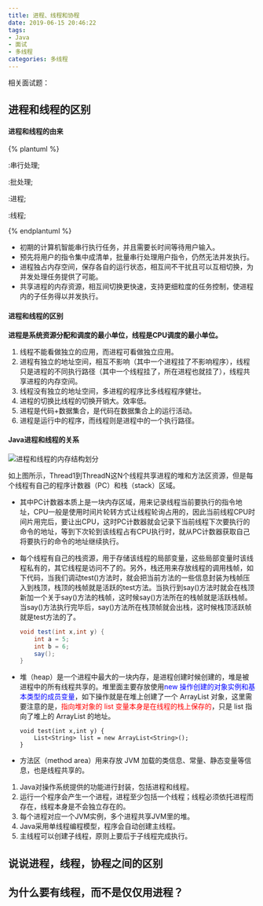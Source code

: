 ```yaml
---
title: 进程、线程和协程
date: 2019-06-15 20:46:22
tags:
- Java
- 面试
- 多线程
categories: 多线程
---
```


相关面试题：

## 进程和线程的区别

#### 进程和线程的由来

{% plantuml %}

:串行处理;

:批处理;

:进程;

:线程;

{% endplantuml %}

+ 初期的计算机智能串行执行任务，并且需要长时间等待用户输入。
+ 预先将用户的指令集中成清单，批量串行处理用户指令，仍然无法并发执行。
+ 进程独占内存空间，保存各自的运行状态，相互间不干扰且可以互相切换，为并发处理任务提供了可能。
+ 共享进程的内存资源，相互间切换更快速，支持更细粒度的任务控制，使进程内的子任务得以并发执行。

#### 进程和线程的区别

__进程是系统资源分配和调度的最小单位，线程是CPU调度的最小单位。__

1. 线程不能看做独立的应用，而进程可看做独立应用。
2. 进程有独立的地址空间，相互不影响（其中一个进程挂了不影响程序），线程只是进程的不同执行路径（其中一个线程挂了，所在进程也就挂了），线程共享进程的内存空间。
3. 线程没有独立的地址空间，多进程的程序比多线程程序健壮。
4. 进程的切换比线程的切换开销大。效率低。
5. 进程是代码+数据集合，是代码在数据集合上的运行活动。
6. 进程是运行中的程序，而线程则是进程中的一个执行路径。

#### Java进程和线程的关系

![进程和线程的内存结构划分](http://cdn1.hikariblog.cn/%E8%BF%9B%E7%A8%8B%E5%92%8C%E7%BA%BF%E7%A8%8B%E7%9A%84%E5%86%85%E5%AD%98%E7%BB%93%E6%9E%84%E5%88%92%E5%88%86.jpg)

如上图所示，Thread1到ThreadN这N个线程共享进程的堆和方法区资源，但是每个线程有自己的程序计数器（PC）和栈（stack）区域。

+ 其中PC计数器本质上是一块内存区域，用来记录线程当前要执行的指令地址，CPU一般是使用时间片轮转方式让线程轮询占用的，因此当前线程CPU时间片用完后，要让出CPU，这时PC计数器就会记录下当前线程下次要执行的命令的地址，等到下次轮到该线程占有CPU执行时，就从PC计数器获取自己将要执行的命令的地址继续执行。

+ 每个线程有自己的栈资源，用于存储该线程的局部变量，这些局部变量时该线程私有的，其它线程是访问不了的。另外，栈还用来存放线程的调用栈帧，如下代码，当我们调动test()方法时，就会把当前方法的一些信息封装为栈帧压入到栈顶，栈顶的栈帧就是活跃的test方法。当执行到say()方法时就会在栈顶新加一个关于say()方法的栈帧，这时候say()方法所在的栈帧就是活跃栈帧。当say()方法执行完毕后，say()方法所在栈顶帧就会出栈，这时候栈顶活跃帧就是test方法的了。

  ```java
  void test(int x,int y) {
      int a = 5;
      int b = 6;
      say();
  }
  ```

  

+ 堆（heap）是一个进程中最大的一块内存，是进程创建时候创建的，堆是被进程中的所有线程共享的。堆里面主要存放使用<span style="color:blue">new 操作创建的对象实例和基本类型的成员变量</span>，如下操作就是在堆上创建了一个 ArrayList 对象，这里需要注意的是，<span style="color:red">指向堆对象的 list 变量本身是在线程的栈上保存的</span>，只是 list 指向了堆上的 ArrayList 的地址。

  ```
  void test(int x,int y) {
      List<String> list = new ArrayList<String>();
  }
  ```

+ 方法区（method area）用来存放 JVM 加载的类信息、常量、静态变量等信息，也是线程共享的。

  

1. Java对操作系统提供的功能进行封装，包括进程和线程。
2. 运行一个程序会产生一个进程，进程至少包括一个线程；线程必须依托进程而存在，线程本身是不会独立存在的。
3. 每个进程对应一个JVM实例，多个进程共享JVM里的堆。
4. Java采用单线程编程模型，程序会自动创建主线程。
5. 主线程可以创建子线程，原则上要后于子线程完成执行。



## 说说进程，线程，协程之间的区别

## 为什么要有线程，而不是仅仅用进程？